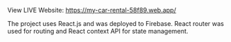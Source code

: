 
View LIVE Website: https://my-car-rental-58f89.web.app/

The project uses React.js  and was deployed to Firebase. React router was used for routing and React context API for state management. 

